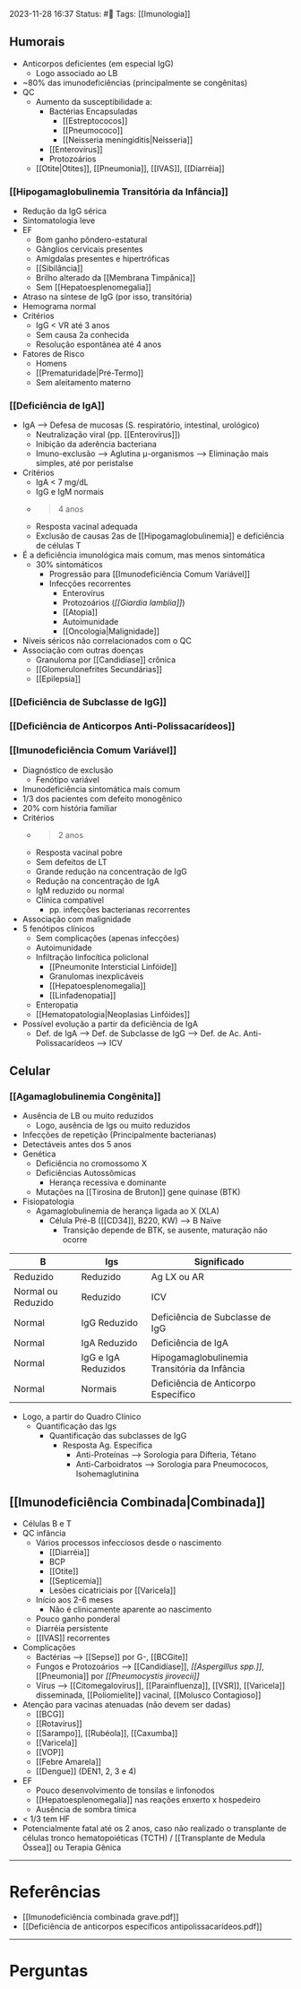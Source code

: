 2023-11-28 16:37
Status: #🌱 
Tags: [[Imunologia]]
<br/>
## Humorais
- Anticorpos deficientes (em especial IgG)
	- Logo associado ao LB
- ~80% das imunodeficiências (principalmente se congênitas)
- QC
	- Aumento da susceptibilidade a:
		- Bactérias Encapsuladas
			- [[Estreptococos]]
			- [[Pneumococo]]
			- [[Neisseria meningiditis|Neisseria]]
		- [[Enterovírus]]
		- Protozoários
	- [[Otite|Otites]], [[Pneumonia]], [[IVAS]], [[Diarréia]]
### [[Hipogamaglobulinemia Transitória da Infância]]
- Redução da IgG sérica
- Sintomatologia leve
- EF
	- Bom ganho pôndero-estatural
	- Gânglios cervicais presentes
	- Amígdalas presentes e hipertróficas
	- [[Sibilância]]
	- Brilho alterado da [[Membrana Timpânica]]
	- Sem [[Hepatoesplenomegalia]]
- Atraso na síntese de IgG (por isso, transitória)
- Hemograma normal
- Critérios
	- IgG < VR até 3 anos
	- Sem causa 2a conhecida
	- Resolução espontânea até 4 anos
- Fatores de Risco
	- Homens
	- [[Prematuridade|Pré-Termo]]
	- Sem aleitamento materno
### [[Deficiência de IgA]]
- IgA --> Defesa de mucosas (S. respiratório, intestinal, urológico)
	- Neutralização viral (pp. [[Enterovírus]])
	- Inibição da aderência bacteriana
	- Imuno-exclusão --> Aglutina μ-organismos --> Eliminação mais simples, até por peristalse
- Critérios
	- IgA < 7 mg/dL
	- IgG e IgM normais
	- >4 anos
	- Resposta vacinal adequada
	- Exclusão de causas 2as de [[Hipogamaglobulinemia]] e deficiência de células T
- É a deficiência imunológica mais comum, mas menos sintomática
	- 30% sintomáticos
		- Progressão para [[Imunodeficiência Comum Variável]]
		- Infecções recorrentes
			- Enterovírus
			- Protozoários (_[[Giardia lamblia]]_)
			- [[Atopia]]
			- Autoimunidade
			- [[Oncologia|Malignidade]]
- Níveis séricos não correlacionados com o QC
- Associação com outras doenças
	- Granuloma por [[Candidíase]] crônica
	- [[Glomerulonefrites Secundárias]]
	- [[Epilepsia]]
### [[Deficiência de Subclasse de IgG]]
### [[Deficiência de Anticorpos Anti-Polissacarídeos]]
### [[Imunodeficiência Comum Variável]]
- Diagnóstico de exclusão
	- Fenótipo variável
- Imunodeficiência sintomática mais comum
- 1/3 dos pacientes com defeito monogênico
- 20% com história familiar
- Critérios
	- >2 anos
	- Resposta vacinal pobre
	- Sem defeitos de LT
	- Grande redução na concentração de IgG
	- Redução na concentração de IgA
	- IgM reduzido ou normal
	- Clínica compatível
		- pp. infecções bacterianas recorrentes
- Associação com malignidade
- 5 fenótipos clínicos
	- Sem complicações (apenas infecções)
	- Autoimunidade
	- Infiltração linfocítica policlonal
		- [[Pneumonite Intersticial Linfóide]]
		- Granulomas inexplicáveis
		- [[Hepatoesplenomegalia]]
		- [[Linfadenopatia]]
	- Enteropatia
	- [[Hematopatologia|Neoplasias Linfóides]]
- Possível evolução a partir da deficiência de IgA
	- Def. de IgA --> Def. de Subclasse de IgG --> Def. de Ac. Anti-Polissacarídeos --> ICV
## Celular
### [[Agamaglobulinemia Congênita]]
- Ausência de LB ou muito reduzidos
	- Logo, ausência de Igs ou muito reduzidos
- Infecções de repetição (Principalmente bacterianas)
- Detectáveis antes dos 5 anos
- Genética
	- Deficiência no cromossomo X
	- Deficiências Autossômicas
		- Herança recessiva e dominante
	- Mutações na [[Tirosina de Bruton]] gene quinase (BTK)
- Fisiopatologia
	- Agamaglobulinemia de herança ligada ao X (XLA)
		- Célula Pré-B ([[CD34]], B220, KW) --> B Naïve
			- Transição depende de BTK, se ausente, maturação não ocorre

| B | Igs | Significado |
| --- | --- | --- |
| Reduzido | Reduzido | Ag LX ou AR |
| Normal ou Reduzido | Reduzido | ICV |
| Normal | IgG Reduzido | Deficiência de Subclasse de IgG |
| Normal | IgA Reduzido | Deficiência de IgA |
| Normal | IgG e IgA Reduzidos | Hipogamaglobulinemia Transitória da Infância |
| Normal | Normais | Deficiência de Anticorpo Específico |

- Logo, a partir do Quadro Clínico
	- Quantificação das Igs
		- Quantificação das subclasses de IgG
			- Resposta Ag. Específica
				- Anti-Proteínas --> Sorologia para Difteria, Tétano
				- Anti-Carboidratos --> Sorologia para Pneumococos, Isohemaglutinina
## [[Imunodeficiência Combinada|Combinada]]
- Células B e T
- QC infância
	- Vários processos infecciosos desde o nascimento
		- [[Diarréia]]
		- BCP
		- [[Otite]]
		- [[Septicemia]]
		- Lesões cicatriciais por [[Varicela]]
	- Início aos 2-6 meses
		- Não é clinicamente aparente ao nascimento
	- Pouco ganho ponderal
	- Diarréia persistente
	- [[IVAS]] recorrentes
- Complicações
	- Bactérias --> [[Sepse]] por G-, [[BCGite]]
	- Fungos e Protozoários --> [[Candidíase]], _[[Aspergillus spp.]]_, [[Pneumonia]] por _[[Pneumocystis jirovecii]]_
	- Vírus --> [[Citomegalovírus]], [[Parainfluenza]], [[VSR]], [[Varicela]] disseminada, [[Poliomielite]] vacinal, [[Molusco Contagioso]]
- Atenção para vacinas atenuadas (não devem ser dadas)
	- [[BCG]]
	- [[Rotavírus]]
	- [[Sarampo]], [[Rubéola]], [[Caxumba]]
	- [[Varicela]]
	- [[VOP]]
	- [[Febre Amarela]]
	- [[Dengue]] (DEN1, 2, 3 e 4)
- EF
	- Pouco desenvolvimento de tonsilas e linfonodos
	- [[Hepatoesplenomegalia]] nas reações enxerto x hospedeiro
	- Ausência de sombra tímica
- < 1/3 tem HF
- Potencialmente fatal até os 2 anos, caso não realizado o transplante de células tronco hematopoiéticas (TCTH) / [[Transplante de Medula Óssea]] ou Terapia Gênica
____
# Referências
- [[Imunodeficiência combinada grave.pdf]]
- [[Deficiência de anticorpos específicos antipolissacarídeos.pdf]]
---
# Perguntas

